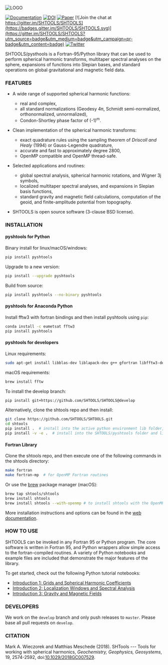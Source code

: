 ![LOGO](misc/logo.png)

[![Documentation](https://img.shields.io/badge/documentation-shtools.github.io%2FSHTOOLS%2F-yellow.svg)](https://shtools.github.io/SHTOOLS/)
[![DOI](https://zenodo.org/badge/doi/10.5281/zenodo.592762.svg)](https://doi.org/10.5281/zenodo.592762)
[![Paper](https://img.shields.io/badge/paper-10.1029/2018GC007529-orange.svg)](https://doi.org/10.1029/2018GC007529)
[![Join the chat at https://gitter.im/SHTOOLS/SHTOOLS](https://badges.gitter.im/SHTOOLS/SHTOOLS.svg)](https://gitter.im/SHTOOLS/SHTOOLS?utm_source=badge&utm_medium=badge&utm_campaign=pr-badge&utm_content=badge)
[![Twitter](https://img.shields.io/twitter/follow/pyshtools.svg?style=social&label=Follow)](https://twitter.com/intent/follow?screen_name=pyshtools)

SHTOOLS/pysthools is a Fortran-95/Python library that can be used to perform
spherical harmonic transforms, multitaper spectral analyses on the sphere, expansions of functions into Slepian bases, and standard operations on global gravitational and magnetic field data.

### FEATURES ###

* A wide range of supported spherical harmonic functions:
   * real and complex,
   * all standard normalizations (Geodesy 4&pi;, Schmidt semi-normalized, orthonormalized, unnormalized),
   * Condon-Shortley phase factor of (-1)<sup>m</sup>.

* Clean implementation of the spherical harmonic transforms:
  * exact quadrature rules using the sampling theorem of *Driscoll and Healy* (1994) or Gauss-Legendre quadrature,
  * accurate and fast to approximately degree 2800,
  * OpenMP compatible and OpenMP thread-safe.

* Selected applications and routines:
   * global spectral analysis, spherical harmonic rotations, and Wigner 3j symbols,
   * localized multitaper spectral analyses, and expansions in Slepian basis functions,
   * standard gravity and magnetic field calculations, computation of the geoid, and finite-amplitude potential from topography.

* SHTOOLS is open source software (3-clause BSD license).

### INSTALLATION ###
#### pyshtools for Python ####

Binary install for linux/macOS/windows:
```bash
pip install pyshtools
```

Upgrade to a new version:
```bash
pip install --upgrade pyshtools
```

Build from source:
```bash
pip install pyshtools --no-binary pyshtools
```

#### pyshtools for Anaconda Python ####

Install fftw3 with fortran bindings and then install pyshtools using `pip`:

```bash
conda install -c eumetsat fftw3
pip install pyshtools
```

#### pyshtools for developers ####
Linux requirements:
```bash
sudo apt-get install libblas-dev liblapack-dev g++ gfortran libfftw3-dev tcsh
```
macOS requirements:
```bash
brew install fftw
```
To install the develop branch:
```bash
pip install git+https://github.com/SHTOOLS/SHTOOLS@develop
```
Alternatively, clone the shtools repo and then install:
```bash
git clone https://github.com/SHTOOLS/SHTOOLS.git
cd shtools
pip install .  # install into the active python environment lib folder, or
pip install -v -e .  # install into the SHTOOLS/pyshtools folder and link to the active python environment
```

#### Fortran Library ####
Clone the shtools repo, and then execute one of the following commands in the shtools directory:
```bash
make fortran
make fortran-mp  # for OpenMP Fortran routines
```
Or use the [brew](http://brew.sh/) package manager (macOS):
```bash
brew tap shtools/shtools
brew install shtools
brew install shtools --with-openmp # to install shtools with the OpenMP components.
```

More installation instructions and options can be found in the [web documentation](https://shtools.github.io/SHTOOLS/).

### HOW TO USE ###

SHTOOLS can be invoked in any Fortran 95 or Python program. The core software is written in Fortran 95, and Python wrappers allow simple access to the fortran-compiled routines. A variety of Python notebooks and example files are included that demonstrate the major features of the library.

To get started, check out the following Python tutorial notebooks:

* [Introduction 1: Grids and Spherical Harmonic Coefficients](https://shtools.github.io/SHTOOLS/pages/mydoc/notebooks/Introduction-1.html)
* [Introduction 2: Localization Windows and Spectral Analysis](https://shtools.github.io/SHTOOLS/pages/mydoc/notebooks/Introduction-2.html)
* [Introduction 3: Gravity and Magnetic Fields](https://shtools.github.io/SHTOOLS/pages/mydoc/notebooks/Introduction-3.html)

### DEVELOPERS ###

We work on the `develop` branch and only push releases to `master`. Please base all pull requests on `develop`.

### CITATION ###
Mark A. Wieczorek and Matthias Meschede (2018). SHTools --- Tools for working with spherical harmonics, *Geochemistry, Geophysics, Geosystems*, 19, 2574-2592, doi:[10.1029/2018GC007529](https://doi.org/10.1029/2018GC007529).
